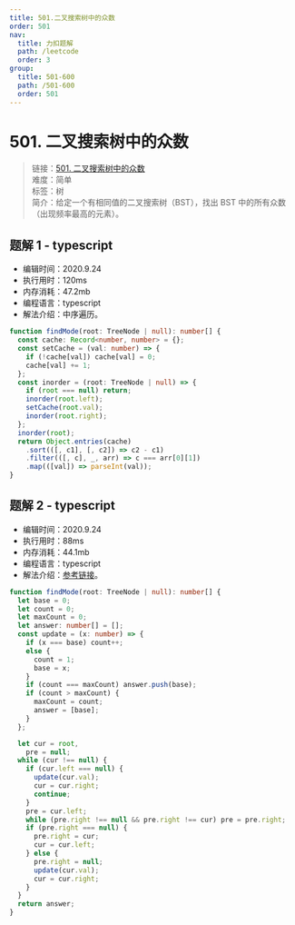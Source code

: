 ```yaml
---
title: 501.二叉搜索树中的众数
order: 501
nav:
  title: 力扣题解
  path: /leetcode
  order: 3
group:
  title: 501-600
  path: /501-600
  order: 501
---
```


# 501. 二叉搜索树中的众数

> 链接：[501. 二叉搜索树中的众数](https://leetcode-cn.com/problems/find-mode-in-binary-search-tree/)  
> 难度：简单  
> 标签：树  
> 简介：给定一个有相同值的二叉搜索树（BST），找出 BST 中的所有众数（出现频率最高的元素）。

## 题解 1 - typescript

- 编辑时间：2020.9.24
- 执行用时：120ms
- 内存消耗：47.2mb
- 编程语言：typescript
- 解法介绍：中序遍历。

```typescript
function findMode(root: TreeNode | null): number[] {
  const cache: Record<number, number> = {};
  const setCache = (val: number) => {
    if (!cache[val]) cache[val] = 0;
    cache[val] += 1;
  };
  const inorder = (root: TreeNode | null) => {
    if (root === null) return;
    inorder(root.left);
    setCache(root.val);
    inorder(root.right);
  };
  inorder(root);
  return Object.entries(cache)
    .sort(([, c1], [, c2]) => c2 - c1)
    .filter(([, c], _, arr) => c === arr[0][1])
    .map(([val]) => parseInt(val));
}
```

## 题解 2 - typescript

- 编辑时间：2020.9.24
- 执行用时：88ms
- 内存消耗：44.1mb
- 编程语言：typescript
- 解法介绍：[参考链接](https://leetcode-cn.com/problems/find-mode-in-binary-search-tree/solution/er-cha-sou-suo-shu-zhong-de-zhong-shu-by-leetcode-/)。

```typescript
function findMode(root: TreeNode | null): number[] {
  let base = 0;
  let count = 0;
  let maxCount = 0;
  let answer: number[] = [];
  const update = (x: number) => {
    if (x === base) count++;
    else {
      count = 1;
      base = x;
    }
    if (count === maxCount) answer.push(base);
    if (count > maxCount) {
      maxCount = count;
      answer = [base];
    }
  };

  let cur = root,
    pre = null;
  while (cur !== null) {
    if (cur.left === null) {
      update(cur.val);
      cur = cur.right;
      continue;
    }
    pre = cur.left;
    while (pre.right !== null && pre.right !== cur) pre = pre.right;
    if (pre.right === null) {
      pre.right = cur;
      cur = cur.left;
    } else {
      pre.right = null;
      update(cur.val);
      cur = cur.right;
    }
  }
  return answer;
}
```

